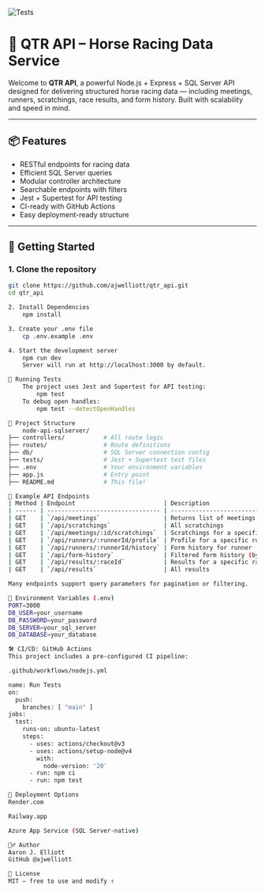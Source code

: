 ![Tests](https://github.com/ajwelliott/qtr_api/actions/workflows/test.yml/badge.svg)

# 🐎 QTR API – Horse Racing Data Service

Welcome to **QTR API**, a powerful Node.js + Express + SQL Server API designed for delivering structured horse racing data — including meetings, runners, scratchings, race results, and form history. Built with scalability and speed in mind.

---

## 📦 Features

- RESTful endpoints for racing data
- Efficient SQL Server queries
- Modular controller architecture
- Searchable endpoints with filters
- Jest + Supertest for API testing
- CI-ready with GitHub Actions
- Easy deployment-ready structure

---

## 🚀 Getting Started

### 1. Clone the repository

```bash
git clone https://github.com/ajwelliott/qtr_api.git
cd qtr_api

2. Install Dependencies
    npm install

3. Create your .env file
    cp .env.example .env

4. Start the development server
    npm run dev
    Server will run at http://localhost:3000 by default.

🧪 Running Tests
    The project uses Jest and Supertest for API testing:
        npm test
    To debug open handles:
        npm test --detectOpenHandles

📁 Project Structure
    node-api-sqlserver/
├── controllers/           # All route logic
├── routes/                # Route definitions
├── db/                    # SQL Server connection config
├── tests/                 # Jest + Supertest test files
├── .env                   # Your environment variables
├── app.js                 # Entry point
├── README.md              # This file!

📄 Example API Endpoints
| Method | Endpoint                         | Description                           |
| ------ | -------------------------------- | ------------------------------------- |
| GET    | `/api/meetings`                  | Returns list of meetings + races      |
| GET    | `/api/scratchings`               | All scratchings                       |
| GET    | `/api/meetings/:id/scratchings`  | Scratchings for a specific meeting    |
| GET    | `/api/runners/:runnerId/profile` | Profile for a specific runner         |
| GET    | `/api/runners/:runnerId/history` | Form history for runner               |
| GET    | `/api/form-history`              | Filtered form history (by name, date) |
| GET    | `/api/results/:raceId`           | Results for a specific race           |
| GET    | `/api/results`                   | All results                           |

Many endpoints support query parameters for pagination or filtering.

🔐 Environment Variables (.env)
PORT=3000
DB_USER=your_username
DB_PASSWORD=your_password
DB_SERVER=your_sql_server
DB_DATABASE=your_database

🛠 CI/CD: GitHub Actions
This project includes a pre-configured CI pipeline:

.github/workflows/nodejs.yml

name: Run Tests
on:
  push:
    branches: [ "main" ]
jobs:
  test:
    runs-on: ubuntu-latest
    steps:
      - uses: actions/checkout@v3
      - uses: actions/setup-node@v4
        with:
          node-version: '20'
      - run: npm ci
      - run: npm test

📡 Deployment Options
Render.com

Railway.app

Azure App Service (SQL Server-native)

🙋‍♂️ Author
Aaron J. Elliott
GitHub @ajwelliott

📘 License
MIT — free to use and modify ✌️